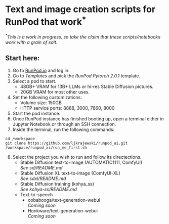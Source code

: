 # Text and image creation scripts for RunPod that work<sup>*</sup>
_<sup>*</sup>This is a work in progress, so take the claim that these scripts/notebooks work with a grain of salt._
## Start here:
1. Go to [RunPod.io](https://runpod.io) and log in.
2. Go to _Templates_ and pick the _RunPod Pytorch 2.0.1_ template.
3. Select a pod to start.  
    - 48GB+ VRAM for 13B+ LLMs or hi-res Stable Diffusion pictures.
    - 20GB VRAM for most other uses.
4. Set the following customizations:
   - Volume size: 150GB
   - HTTP service ports: 8888, 3000, 7860, 8000
5. Start the pod instance.
6. Once RunPod instance has finished booting up, open a terminal either in Jupyter Notebook or through an SSH connection.
7. Inside the terminal, run the following commands:
```
cd /workspace
git clone https://github.com/ljkrajewski/runpod_ai.git
/workspace/runpod_ai/run_me_first.sh
```
8. Select the project you wish to run and follow its directections.
    - Stable Diffusion text-to-image (AUTOMATIC1111, ComfyUI)  
_See sd/README.md_
    - Stable Diffusion XL text-to-image (ComfyUI-XL)  
_See sdxl/README.md_  
    - Stable Diffusion training (kohya_ss)  
_See kohya-ss/README.md_  
    - Text-to-speech  
        - oobabooga/text-generation-webui  
_Coming soon_
        - Honkware/text-generation-webui  
_Coming soon_
